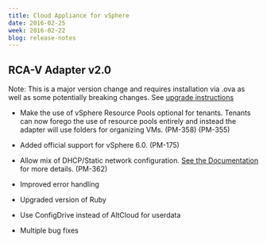```yaml
---
title: Cloud Appliance for vSphere
date: 2016-02-25
week: 2016-02-22
blog: release-notes
---
```


## RCA-V Adapter v2.0

Note: This is a major version change and requires installation via .ova as well as some potentially breaking changes. See [upgrade instructions](/rcav/v2.0/rcav_upgrade_1_3_to_2_0.html)
* Make the use of vSphere Resource Pools optional for tenants. Tenants can now forego the use of resource pools entirely and instead the adapter will use folders for organizing VMs. (PM-358) (PM-355)
* Added official support for vSphere 6.0. (PM-175)

* Allow mix of DHCP/Static network configuration. [See the Documentation](/rcav/v2.0/rcav_administrator.html) for more details. (PM-362)
* Improved error handling
* Upgraded version of Ruby
* Use ConfigDrive instead of AltCloud for userdata
* Multiple bug fixes
